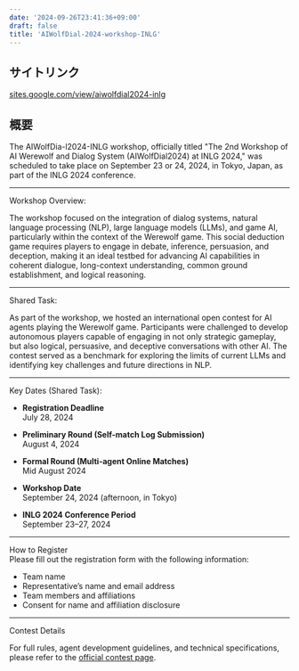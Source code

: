 ```yaml
---
date: '2024-09-26T23:41:36+09:00'
draft: false
title: 'AIWolfDial-2024-workshop-INLG'
---
```


## サイトリンク

[sites.google.com/view/aiwolfdial2024-inlg](https://sites.google.com/view/aiwolfdial2024-inlg)

## 概要

​The AIWolfDia-l2024-INLG workshop, officially titled "The 2nd Workshop of AI Werewolf and Dialog System (AIWolfDial2024) at INLG 2024," was scheduled to take place on September 23 or 24, 2024, in Tokyo, Japan, as part of the INLG 2024 conference. ​

---

Workshop Overview:

The workshop focused on the integration of dialog systems, natural language processing (NLP), large language models (LLMs), and game AI, particularly within the context of the Werewolf game. This social deduction game requires players to engage in debate, inference, persuasion, and deception, making it an ideal testbed for advancing AI capabilities in coherent dialogue, long-context understanding, common ground establishment, and logical reasoning.

---

Shared Task:

As part of the workshop, we hosted an international open contest for AI agents playing the Werewolf game. Participants were challenged to develop autonomous players capable of engaging in not only strategic gameplay, but also logical, persuasive, and deceptive conversations with other AI. The contest served as a benchmark for exploring the limits of current LLMs and identifying key challenges and future directions in NLP.

---

Key Dates (Shared Task):

- **Registration Deadline**  
  July 28, 2024

- **Preliminary Round (Self-match Log Submission)**  
  August 4, 2024

- **Formal Round (Multi-agent Online Matches)**  
  Mid August 2024

- **Workshop Date**  
  September 24, 2024 (afternoon, in Tokyo)
  
- **INLG 2024 Conference Period**  
  September 23–27, 2024

---

How to Register\
Please fill out the registration form with the following information:

- Team name
- Representative’s name and email address  
- Team members and affiliations  
- Consent for name and affiliation disclosure

---

Contest Details

For full rules, agent development guidelines, and technical specifications, please refer to the [official contest page](https://sites.google.com/view/aiwolfdial2024-inlg/shared-task).
